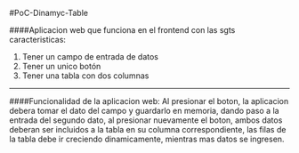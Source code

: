 #PoC-Dinamyc-Table

####Aplicacion web que funciona en el frontend con las sgts caracteristicas:

1) Tener un campo de entrada de datos
2) Tener un unico botón
3) Tener una tabla con dos columnas

-----
####Funcionalidad de la aplicacion web:
Al presionar el boton, la aplicacion debera tomar el dato del campo y guardarlo en memoria, dando paso a la entrada del segundo dato, al presionar nuevamente el boton, ambos datos deberan ser incluidos a la tabla en su columna correspondiente, las filas de la tabla debe ir creciendo dinamicamente, mientras mas datos se ingresen.
